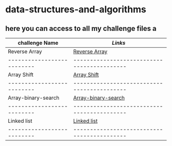 # data-structures-and-algorithms

## here you can access to all my challenge files a

**challenge Name**        | *Links*
--------------------------|-------------------------------------------
Reverse Array             |[Reverse Array](https://github.com/osamamousa204/data-structures-and-algorithms/pull/1)
--------------------------|-------------------------------------------
Array Shift               |[Array Shift](https://github.com/osamamousa204/data-structures-and-algorithms/pull/2)
--------------------------|-------------------------------------------
Array-binary-search       |[Array-binary-search](https://github.com/osamamousa204/data-structures-and-algorithms/pull/3)
--------------------------|-------------------------------------------
Linked list               | [Linked list](https://github.com/osamamousa204/data-structures-and-algorithms/pull/5)
--------------------------|-------------------------------------------



 
